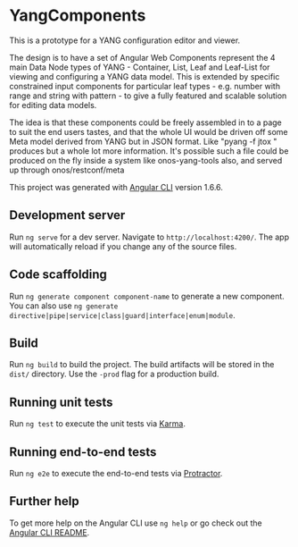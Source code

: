 # YangComponents

This is a prototype for a YANG configuration editor and viewer.

The design is to have a set of Angular Web Components represent the 4 main Data
Node types of YANG - Container, List, Leaf and Leaf-List for viewing and configuring
a YANG data model. This is extended by specific constrained input components for
particular leaf types - e.g. number with range and string with pattern - to give
a fully featured and scalable solution for editing data models.

The idea is that these components could be freely assembled in to a page to suit
the end users tastes, and that the whole UI would be driven off some Meta model
derived from YANG but in JSON format. Like "pyang -f jtox <yang files>" produces
but a whole lot more information. It's possible such a file could be produced on
the fly inside a system like onos-yang-tools also, and served up through
onos/restconf/meta


This project was generated with [Angular CLI](https://github.com/angular/angular-cli) version 1.6.6.

## Development server

Run `ng serve` for a dev server. Navigate to `http://localhost:4200/`. The app will automatically reload if you change any of the source files.

## Code scaffolding

Run `ng generate component component-name` to generate a new component. You can also use `ng generate directive|pipe|service|class|guard|interface|enum|module`.

## Build

Run `ng build` to build the project. The build artifacts will be stored in the `dist/` directory. Use the `-prod` flag for a production build.

## Running unit tests

Run `ng test` to execute the unit tests via [Karma](https://karma-runner.github.io).

## Running end-to-end tests

Run `ng e2e` to execute the end-to-end tests via [Protractor](http://www.protractortest.org/).

## Further help

To get more help on the Angular CLI use `ng help` or go check out the [Angular CLI README](https://github.com/angular/angular-cli/blob/master/README.md).
